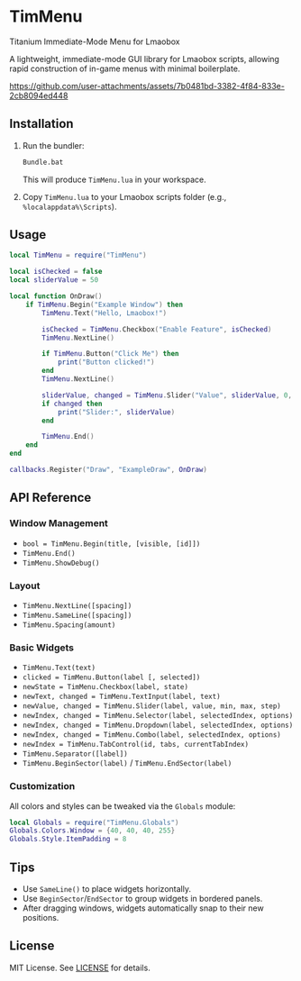# TimMenu

Titanium Immediate-Mode Menu for Lmaobox

A lightweight, immediate-mode GUI library for Lmaobox scripts, allowing rapid construction of in-game menus with minimal boilerplate.

https://github.com/user-attachments/assets/7b0481bd-3382-4f84-833e-2cb8094ed448

## Installation

1. Run the bundler:

   ```bat
   Bundle.bat
   ```

   This will produce `TimMenu.lua` in your workspace.

2. Copy `TimMenu.lua` to your Lmaobox scripts folder (e.g., `%localappdata%\Scripts`).

## Usage

```lua
local TimMenu = require("TimMenu")

local isChecked = false
local sliderValue = 50

local function OnDraw()
    if TimMenu.Begin("Example Window") then
        TimMenu.Text("Hello, Lmaobox!")

        isChecked = TimMenu.Checkbox("Enable Feature", isChecked)
        TimMenu.NextLine()

        if TimMenu.Button("Click Me") then
            print("Button clicked!")
        end
        TimMenu.NextLine()

        sliderValue, changed = TimMenu.Slider("Value", sliderValue, 0, 100, 1)
        if changed then
            print("Slider:", sliderValue)
        end

        TimMenu.End()
    end
end

callbacks.Register("Draw", "ExampleDraw", OnDraw)
```

## API Reference

### Window Management

- `bool = TimMenu.Begin(title, [visible, [id]])`
- `TimMenu.End()`
- `TimMenu.ShowDebug()`

### Layout

- `TimMenu.NextLine([spacing])`
- `TimMenu.SameLine([spacing])`
- `TimMenu.Spacing(amount)`

### Basic Widgets

- `TimMenu.Text(text)`
- `clicked = TimMenu.Button(label [, selected])`
- `newState = TimMenu.Checkbox(label, state)`
- `newText, changed = TimMenu.TextInput(label, text)`
- `newValue, changed = TimMenu.Slider(label, value, min, max, step)`
- `newIndex, changed = TimMenu.Selector(label, selectedIndex, options)`
- `newIndex, changed = TimMenu.Dropdown(label, selectedIndex, options)`
- `newIndex, changed = TimMenu.Combo(label, selectedIndex, options)`
- `newIndex = TimMenu.TabControl(id, tabs, currentTabIndex)`
- `TimMenu.Separator([label])`
- `TimMenu.BeginSector(label)` / `TimMenu.EndSector(label)`

### Customization

All colors and styles can be tweaked via the `Globals` module:

```lua
local Globals = require("TimMenu.Globals")
Globals.Colors.Window = {40, 40, 40, 255}
Globals.Style.ItemPadding = 8
```

## Tips

- Use `SameLine()` to place widgets horizontally.
- Use `BeginSector`/`EndSector` to group widgets in bordered panels.
- After dragging windows, widgets automatically snap to their new positions.

## License

MIT License. See [LICENSE](LICENSE) for details.
